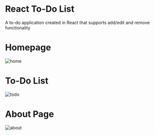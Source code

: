 # React To-Do List
A to-do application created in React that supports add/edit and remove functionality

# Homepage
![home](https://user-images.githubusercontent.com/15320504/143725397-84358672-b898-4ca6-8ec5-1c117ec0a215.png)

# To-Do List
![todo](https://user-images.githubusercontent.com/15320504/143725399-689e8d9a-c0af-4974-be7a-b7d7c7100a01.png)

# About Page
![about](https://user-images.githubusercontent.com/15320504/143725400-47352dff-3d10-4923-8eec-e66d586ae206.png)
